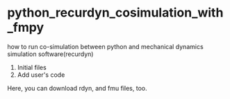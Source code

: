 # python_recurdyn_cosimulation_with_fmpy
how to run co-simulation between python and mechanical dynamics simulation software(recurdyn)

1. Initial files
2. Add user's code

Here, you can download rdyn, and fmu files, too.

